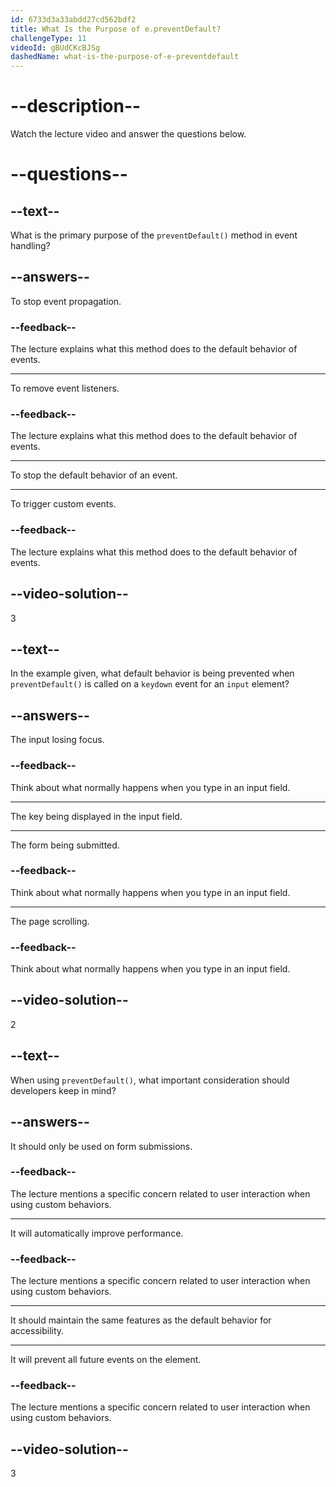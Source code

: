 ```yaml
---
id: 6733d3a33abdd27cd562bdf2
title: What Is the Purpose of e.preventDefault?
challengeType: 11
videoId: gBUdCKcBJSg
dashedName: what-is-the-purpose-of-e-preventdefault
---
```


# --description--

Watch the lecture video and answer the questions below.

# --questions--

## --text--

What is the primary purpose of the `preventDefault()` method in event handling?

## --answers--

To stop event propagation.

### --feedback--

The lecture explains what this method does to the default behavior of events.

---

To remove event listeners.

### --feedback--

The lecture explains what this method does to the default behavior of events.

---

To stop the default behavior of an event.

---

To trigger custom events.

### --feedback--

The lecture explains what this method does to the default behavior of events.

## --video-solution--

3

## --text--

In the example given, what default behavior is being prevented when `preventDefault()` is called on a `keydown` event for an `input` element?

## --answers--

The input losing focus.

### --feedback--

Think about what normally happens when you type in an input field.

---

The key being displayed in the input field.

---

The form being submitted.

### --feedback--

Think about what normally happens when you type in an input field.

---

The page scrolling.

### --feedback--

Think about what normally happens when you type in an input field.

## --video-solution--

2

## --text--

When using `preventDefault()`, what important consideration should developers keep in mind?

## --answers--

It should only be used on form submissions.

### --feedback--

The lecture mentions a specific concern related to user interaction when using custom behaviors.

---

It will automatically improve performance.

### --feedback--

The lecture mentions a specific concern related to user interaction when using custom behaviors.

---

It should maintain the same features as the default behavior for accessibility.

---

It will prevent all future events on the element.

### --feedback--

The lecture mentions a specific concern related to user interaction when using custom behaviors.

## --video-solution--

3
